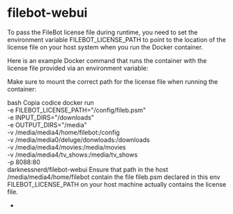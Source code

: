 # filebot-webui


To pass the FileBot license file during runtime, you need to set the environment variable FILEBOT_LICENSE_PATH to point 
to the location of the license file on your host system when you run the Docker container.

Here is an example Docker command that runs the container with the license file provided via an environment variable:

Make sure to mount the correct path for the license file when running the container:

bash
Copia codice
docker run  \
-e FILEBOT_LICENSE_PATH="/config/fileb.psm" \
-e INPUT_DIRS="/downloads" \
-e OUTPUT_DIRS="/media" \
-v /media/media4/home/filebot:/config \
-v /media/media0/deluge/donwloads:/downloads \
-v /media/media4/movies:/media/movies \
-v /media/media4/tv_shows:/media/tv_shows \
-p 8088:80 \
darknessnerd/filebot-webui
Ensure that path in the host /media/media4/home/filebot contain the file fileb.psm declared in this env FILEBOT_LICENSE_PATH  on your host machine actually contains the license file.

-

